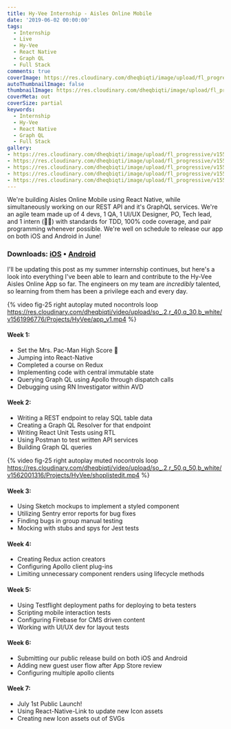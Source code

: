 ```yaml
---
title: Hy-Vee Internship - Aisles Online Mobile
date: '2019-06-02 00:00:00'
tags:
  - Internship
  - Live
  - Hy-Vee
  - React Native
  - Graph QL
  - Full Stack
comments: true
coverImage: https://res.cloudinary.com/dheqbiqti/image/upload/fl_progressive/v1559613462/Projects/HyVee/hy-vee-it-corporate-office-1.jpg
autoThumbnailImage: false
thumbnailImage: https://res.cloudinary.com/dheqbiqti/image/upload/fl_progressive,r_50:5/v1559613267/Projects/HyVee/HyveeBanner.jpg
coverMeta: out
coverSize: partial
keywords:
  - Internship
  - Hy-Vee
  - React Native
  - Graph QL
  - Full Stack
gallery:
- https://res.cloudinary.com/dheqbiqti/image/upload/fl_progressive/v1559613419/Projects/HyVee/hy-vee-it-corporate-office-21.jpg
- https://res.cloudinary.com/dheqbiqti/image/upload/fl_progressive/v1559613485/Projects/HyVee/ows_152123581830646.jpg
- https://res.cloudinary.com/dheqbiqti/image/upload/fl_progressive/v1559613462/Projects/HyVee/hy-vee-it-corporate-office-1.jpg
- https://res.cloudinary.com/dheqbiqti/image/upload/fl_progressive/v1559613548/Projects/HyVee/HST-3-2.jpg
- https://res.cloudinary.com/dheqbiqti/image/upload/fl_progressive/v1559613518/Projects/HyVee/636385330571006441-080917-hyvee-HST-it-centerRWHITE1306.jpg
---
```


We're building Aisles Online Mobile using React Native, while simultaneously working on our REST API and it's GraphQL services. We're an agile team made up of 4 devs, 1 QA, 1 UI/UX Designer, PO, Tech lead, and 1 intern (👋😄) with standards for TDD, 100% code coverage, and pair programming whenever possible. We're well on schedule to release our app on both iOS and Android in June!</br>
<!-- more --> 

### Downloads: [iOS](https://apps.apple.com/us/app/hy-vee-aisles-online/id1401371704?ls=1) • [Android](https://play.google.com/store/apps/details?id=com.hyvee.grocery&hl=en_US)

I'll be updating this post as my summer internship continues, but here's a look into everything I've been able to learn and contribute to the Hy-Vee Aisles Online App so far. The engineers on my team are *incredibly* talented, so learning from them has been a privilege each and every day.

{% video fig-25 right autoplay muted nocontrols loop
https://res.cloudinary.com/dheqbiqti/video/upload/so_.2,r_40,q_30,b_white/v1561996776/Projects/HyVee/app_v1.mp4 %}

#### Week 1:
* Set the Mrs. Pac-Man High Score 👾
* Jumping into React-Native
* Completed a course on Redux 
* Implementing code with central immutable state
* Querying Graph QL using Apollo through dispatch calls
* Debugging using RN Investigator within AVD

#### Week 2:
* Writing a REST endpoint to relay SQL table data
* Creating a Graph QL Resolver for that endpoint
* Writing React Unit Tests using RTL
* Using Postman to test written API services
* Building Graph QL queries

{% video fig-25 right autoplay muted nocontrols loop
https://res.cloudinary.com/dheqbiqti/video/upload/so_.2,r_50,q_50,b_white/v1562001316/Projects/HyVee/shoplistedit.mp4 %}

#### Week 3:
* Using Sketch mockups to implement a styled component
* Utilizing Sentry error reports for bug fixes
* Finding bugs in group manual testing
* Mocking with stubs and spys for Jest tests

#### Week 4:
* Creating Redux action creators
* Configuring Apollo client plug-ins
* Limiting unnecessary component renders using lifecycle methods

#### Week 5:
* Using Testflight deployment paths for deploying to beta testers
* Scripting mobile interaction tests
* Configuring Firebase for CMS driven content
* Working with UI/UX dev for layout tests

#### Week 6:
* Submitting our public release build on both iOS and Android
* Adding new guest user flow after App Store review
* Configuring multiple apollo clients

#### Week 7:
* July 1st Public Launch!
* Using React-Native-Link to update new Icon assets
* Creating new Icon assets out of SVGs

</br></br>
